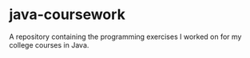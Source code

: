 # java-coursework
A repository containing the programming exercises I worked on for my college courses in Java.
